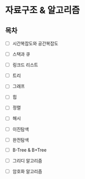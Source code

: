 # 자료구조 & 알고리즘

## 목차

* [ ] 시간복잡도와 공간복잡도

* [ ] 스택과 큐

* [ ] 링크드 리스트

* [ ] 트리

* [ ] 그래프

* [ ] 힙

* [ ] 정렬

* [ ] 해시

* [ ] 이진탐색

* [ ] 완전탐색

* [ ] B-Tree & B+Tree

* [ ] 그리디 알고리즘

* [ ] 암호화 알고리즘

